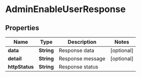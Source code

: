 # AdminEnableUserResponse

## Properties
Name | Type | Description | Notes
------------ | ------------- | ------------- | -------------
**data** | **String** | Response data |  [optional]
**detail** | **String** | Response message |  [optional]
**httpStatus** | **String** | Response status | 

